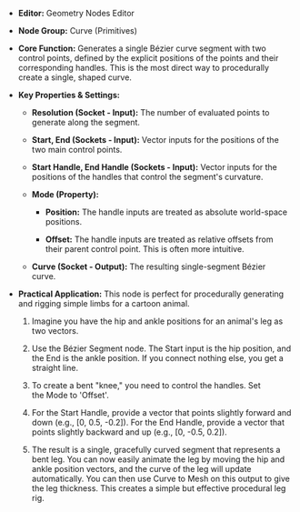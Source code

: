 - **Editor:** Geometry Nodes Editor
    
- **Node Group:** Curve (Primitives)
    
- **Core Function:** Generates a single Bézier curve segment with two control points, defined by the explicit positions of the points and their corresponding handles. This is the most direct way to procedurally create a single, shaped curve.
    
- **Key Properties & Settings:**
    
    - **Resolution (Socket - Input):** The number of evaluated points to generate along the segment.
        
    - **Start, End (Sockets - Input):** Vector inputs for the positions of the two main control points.
        
    - **Start Handle, End Handle (Sockets - Input):** Vector inputs for the positions of the handles that control the segment's curvature.
        
    - **Mode (Property):**
        
        - **Position:** The handle inputs are treated as absolute world-space positions.
            
        - **Offset:** The handle inputs are treated as relative offsets from their parent control point. This is often more intuitive.
            
    - **Curve (Socket - Output):** The resulting single-segment Bézier curve.
        
- **Practical Application:** This node is perfect for procedurally generating and rigging simple limbs for a cartoon animal.
    
    1. Imagine you have the hip and ankle positions for an animal's leg as two vectors.
        
    2. Use the Bézier Segment node. The Start input is the hip position, and the End is the ankle position. If you connect nothing else, you get a straight line.
        
    3. To create a bent "knee," you need to control the handles. Set the Mode to 'Offset'.
        
    4. For the Start Handle, provide a vector that points slightly forward and down (e.g., [0, 0.5, -0.2]). For the End Handle, provide a vector that points slightly backward and up (e.g., [0, -0.5, 0.2]).
        
    5. The result is a single, gracefully curved segment that represents a bent leg. You can now easily animate the leg by moving the hip and ankle position vectors, and the curve of the leg will update automatically. You can then use Curve to Mesh on this output to give the leg thickness. This creates a simple but effective procedural leg rig.
